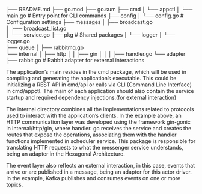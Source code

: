 ├── README.md
├── go.mod
├── go.sum
├── cmd
│   └── appctl
│       └── main.go          # Entry point for CLI commands
├── config
│   └── config.go            # Configuration settings
├── messages
│    ├── broadcast.go          
│    ├── broadcast_list.go      
│    └── service.go
├── pkg                     # Shared packages
│   └── logger
│       └── logger.go               
├── queue
│   ├── rabbitmq.go          
└── internal
│   ├── http
│   │   ├── gin
│   │   │   ├── handler.go
    └── adapter
        ├── rabbit.go         # Rabbit adapter for external interactions



The application’s main resides in the cmd package, which will be used in compiling and generating the application’s executable. This could be initializing a REST API in cmd/api or calls via CLI (Command Line Interface) in cmd/appctl. The main of each application should also contain the service startup and required dependency injections.(for external interaction)

The internal directory combines all the implementations related to protocols used to interact with the application’s clients. In the example above, an HTTP communication layer was developed using the framework gin-gonic in internal/http/gin, where handler. go receives the service and creates the routes that expose the operations, associating them with the handler functions implemented in scheduler service. This package is responsible for translating HTTP requests to what the messenger service understands, being an adapter in the Hexagonal Architecture.

The event layer also reflects an external interaction, in this case, events that arrive or are published in a message, being an adapter for this actor driver. In the example, Kafka publishes and consumes events on one or more topics.